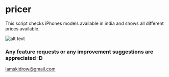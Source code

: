 # pricer
This script checks iPhones models available in india and shows all different prices available.

![alt text](https://github.com/iamskidrow/pricer/blob/main/screenshot.png?raw=true)

### Any feature requests or any improvement suggestions are appreciated :D
iamskidrow@gmail.com
